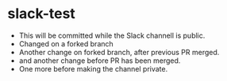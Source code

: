 # slack-test

* This will be committed while the Slack channell is public.
* Changed on a forked branch
* Another change on forked branch, after previous PR merged.
* and another change before PR has been merged.
* One more before making the channel private.
